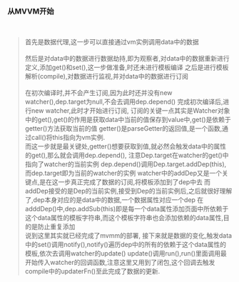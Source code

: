### 从MVVM开始  
<br>

> 首先是数据代理,这一步可以直接通过vm实例调用data中的数据<br><br>
 然后是对data中的数据进行数据劫持,即为观察者,对data中的数据重新进行定义,添加get()和set(),这一步做准备,时还未进行模板编译
  之后是进行模板解析(compile),对数据进行监视,并对data中的数据进行订阅<br><br>
  在初次编译时,并不会产生订阅,因为此时还并没有new watcher(),dep.target为null,不会去调用dep.depend()
  完成初次编译后,进行new watcher,此时才开始进行订阅,
  订阅的关键一点其实是Watcher对象中的get(),get()的作用是获取data中当前的值保存到value中,get()是依赖于getter()方法获取当前的值
  getter()是parseGetter的返回值,是一个函数,通过call()将this指向为vm实例.<br>
  而这一步就是最关键处,getter()想要获取到值,就必然会触发data中的属性的get(),那么就会调用dep.depend(),
  注意Dep.target在watcher的get()中指向了watcher的当前实例
  dep.depend()调用Dep.target.addDep(this),而dep.target即为当前的watcher的实例
  watcher中的addDep又是一个关键点,是在这一步真正完成了数据的订阅,将模板添加到了dep中去
  而addDep接受的是Dep的当前实例,接受到Dep的当前实例后,之后就很好理解了,dep本身对应的是data中的数据,一个数据属性对应一个dep
  在adddDep()中,dep.addSub(this)即是每一个data属性添加页面中所依赖于这个data属性的模板字符串,而这个模板字符串也会添加依赖的data属性,目的是防止重复添加<br>
  说到这里其实就已经完成了mvmm的部署,
  接下来就是数据的变化,触发data中的set()调用notify(),notify()遍历dep中的所有的依赖于这个data属性的模板,依次去调用watcher的update()
  update()调用run(),run()里面调用最开始传入watcher的回调函数,注意这里又用到了闭包,这个回调去触发compile中的updaterFn()至此完成了数据的更新.
